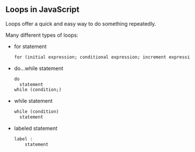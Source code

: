 ## Loops in JavaScript

Loops offer a quick and easy way to do something repeatedly.

Many different types of loops:
- for statement
  ```html
  for (initial expression; conditional expression; increment expression){ code block }
  ```
- do...while statement
  ```html
  do
    statement
  while (condition;)
  ```
- while statement
  ```html
  while (condition)
    statement
  ```
- labeled statement
  ```html
  label :
      statement
  ```
